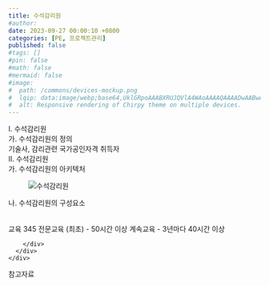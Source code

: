 ```yaml
---
title: 수석감리원
#author: 
date: 2023-09-27 00:00:10 +0800
categories: [PE, 프로젝트관리]
published: false
#tags: []
#pin: false
#math: false
#mermaid: false
#image:
#  path: /commons/devices-mockup.png
#  lqip: data:image/webp;base64,UklGRpoAAABXRUJQVlA4WAoAAAAQAAAADwAABwAAQUxQSDIAAAARL0AmbZurmr57yyIiqE8oiG0bejIYEQTgqiDA9vqnsUSI6H+oAERp2HZ65qP/VIAWAFZQOCBCAAAA8AEAnQEqEAAIAAVAfCWkAALp8sF8rgRgAP7o9FDvMCkMde9PK7euH5M1m6VWoDXf2FkP3BqV0ZYbO6NA/VFIAAAA
#  alt: Responsive rendering of Chirpy theme on multiple devices.
---
```


<div class="post-wrap">
  <div class="para">
    <div class="para-title">
      I. 수석감리원
    </div>
    <div class="para-cntnt">
      <div class="para">
        <div class="para-title">
          가. 수석감리원의 정의
        </div>
        <div class="para-cntnt">
            기술사, 감리관련 국가공인자격 취득자
        </div>
      </div>
    </div>
  </div>
  
  <div class="para">
    <div class="para-title">
      II. 수석감리원
    </div>
    <div class="para-cntnt">
      <div class="para">
        <div class="para-title">
          가. 수석감리원의 아키텍처
        </div>
        <div class="para-cntnt">
          <figure class="post-figure">
            <img src="/assets/img/posts/수석감리원.png" alt="수석감리원">
<!--            <figcaption>Source: Unveiling the Metaverse: Exploring Emerging Trends, Multifaceted Perspectives, and Future Challenges</figcaption>-->
          </figure>
        </div>
      </div>
      <div class="para">
        <div class="para-title">
          나. 수석감리원의 구성요소
        </div>
        <div class="para-cntnt">
          <table class="post-table">
          </table>
          교육 345
  전문교육 (최초) - 50시간 이상
  계속교육 - 3년마다 40시간 이상

        </div>
      </div>
    </div>
  </div>

  <div class="refr-wrap">
    <div class="refr-title">
        참고자료
    </div>
    <ol class="refr-list">
    <!--    <li>(나현식, 최대선) <a target="_blank" href="https://scienceon.kisti.re.kr/commons/util/originalView.do?cn=JAKO202225948430499&oCn=JAKO202225948430499&dbt=JAKO&journal=NJOU00291864">메타버스 보안 위협 요소 및 대응 방안 검토</a></li>-->
    <!--    <li>(M. Uddin, S. Manickam, H. Ullah, M. Obaidat and A. Dandoush) <a target="_blank" href="https://ieeexplore.ieee.org/abstract/document/10138386">Unveiling the Metaverse: Exploring Emerging Trends, Multifaceted Perspectives, and Future Challenges</a></li>-->
    </ol>
  </div>
</div>
